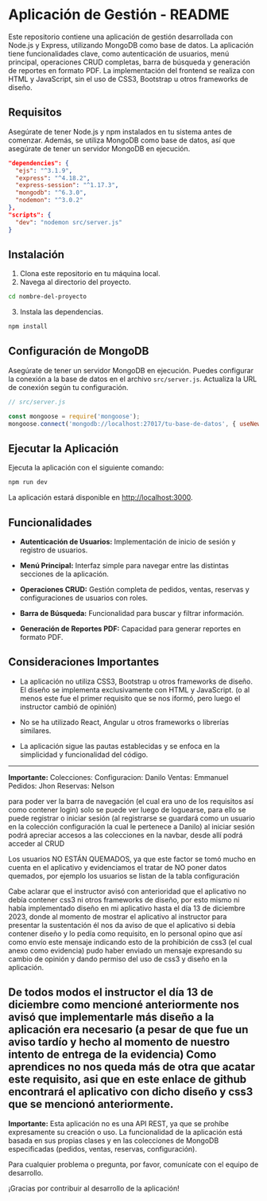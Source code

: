 # Aplicación de Gestión - README

Este repositorio contiene una aplicación de gestión desarrollada con Node.js y Express, utilizando MongoDB como base de datos. La aplicación tiene funcionalidades clave, como autenticación de usuarios, menú principal, operaciones CRUD completas, barra de búsqueda y generación de reportes en formato PDF. La implementación del frontend se realiza con HTML y JavaScript, sin el uso de CSS3, Bootstrap u otros frameworks de diseño.

## Requisitos

Asegúrate de tener Node.js y npm instalados en tu sistema antes de comenzar. Además, se utiliza MongoDB como base de datos, así que asegúrate de tener un servidor MongoDB en ejecución.

```json
"dependencies": {
  "ejs": "^3.1.9",
  "express": "^4.18.2",
  "express-session": "^1.17.3",
  "mongodb": "^6.3.0",
  "nodemon": "^3.0.2"
},
"scripts": {
  "dev": "nodemon src/server.js"
}
```

## Instalación

1. Clona este repositorio en tu máquina local.
2. Navega al directorio del proyecto.

```bash
cd nombre-del-proyecto
```

3. Instala las dependencias.

```bash
npm install
```

## Configuración de MongoDB

Asegúrate de tener un servidor MongoDB en ejecución. Puedes configurar la conexión a la base de datos en el archivo `src/server.js`. Actualiza la URL de conexión según tu configuración.

```javascript
// src/server.js

const mongoose = require('mongoose');
mongoose.connect('mongodb://localhost:27017/tu-base-de-datos', { useNewUrlParser: true, useUnifiedTopology: true });
```

## Ejecutar la Aplicación

Ejecuta la aplicación con el siguiente comando:

```bash
npm run dev
```

La aplicación estará disponible en [http://localhost:3000](http://localhost:3000).

## Funcionalidades

- **Autenticación de Usuarios:** Implementación de inicio de sesión y registro de usuarios.

- **Menú Principal:** Interfaz simple para navegar entre las distintas secciones de la aplicación.

- **Operaciones CRUD:** Gestión completa de pedidos, ventas, reservas y configuraciones de usuarios con roles.

- **Barra de Búsqueda:** Funcionalidad para buscar y filtrar información.

- **Generación de Reportes PDF:** Capacidad para generar reportes en formato PDF.

## Consideraciones Importantes

- La aplicación no utiliza CSS3, Bootstrap u otros frameworks de diseño. El diseño se implementa exclusivamente con HTML y JavaScript. (o al menos este fue el primer requisito que se nos iformó, pero luego el instructor cambió de opinión)

- No se ha utilizado React, Angular u otros frameworks o librerías similares.

- La aplicación sigue las pautas establecidas y se enfoca en la simplicidad y funcionalidad del código.

---

**Importante:** 
Colecciones:
Configuracion: Danilo
Ventas: Emmanuel
Pedidos: Jhon
Reservas: Nelson

para poder ver la barra de navegación (el cual era uno de los requisitos así como contener login) solo se puede ver luego de loguearse, para ello se puede registrar o iniciar sesión (al registrarse se guardará como un usuario en la colección configuración la cual le pertenece a Danilo) al iniciar sesión podrá apreciar accesos a las colecciones en la navbar, desde allí podrá acceder al CRUD


Los usuarios NO ESTÁN QUEMADOS, ya que este factor se tomó mucho en cuenta en el aplicativo y evidenciamos el tratar de NO poner datos quemados, por ejemplo los usuarios se listan de la tabla configuración


Cabe aclarar que el instructor avisó con anterioridad que el aplicativo no debía contener css3 ni otros frameworks de diseño, por esto mismo ni había implementado diseño en mi aplicativo hasta el día 13 de diciembre 2023, donde al momento de mostrar el aplicativo al instructor para presentar la sustentación él nos da aviso de que el aplicativo si debía contener diseño y lo pedía como requisito, en lo personal opino que así como envío este mensaje indicando esto de la prohibición de css3 (el cual anexo como evidencia) pudo haber enviado un mensaje expresando su cambio de opinión y dando permiso del uso de css3 y diseño en la aplicación.


De todos modos el instructor el día 13 de diciembre como mencioné anteriormente nos avisó que implementarle más diseño a la aplicación era necesario (a pesar de que fue un aviso tardío y hecho al momento de nuestro intento de entrega de la evidencia)
Como aprendices no nos queda más de otra que acatar este requisito, asi que en este enlace de github encontrará el aplicativo con dicho diseño y css3 que se mencionó anteriormente.
---

**Importante:** Esta aplicación no es una API REST, ya que se prohíbe expresamente su creación o uso. La funcionalidad de la aplicación está basada en sus propias clases y en las colecciones de MongoDB especificadas (pedidos, ventas, reservas, configuración).

Para cualquier problema o pregunta, por favor, comunícate con el equipo de desarrollo.

¡Gracias por contribuir al desarrollo de la aplicación!
